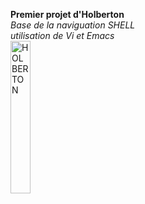 **Premier projet d'Holberton**   
*Base de la naviguation SHELL  
utilisation de Vi et Emacs*  
<img src="https://uploads-ssl.webflow.com/6105315644a26f77912a1ada/63eea844ae4e3022154e2878_Holberton-p-500.png" alt="HOLBERTON" width="25%" height="auto" >
